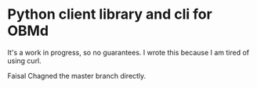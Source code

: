# Python client library and cli for OBMd

It's a work in progress, so no guarantees. I wrote this because I am tired of using curl.

Faisal Chagned the master branch directly.
